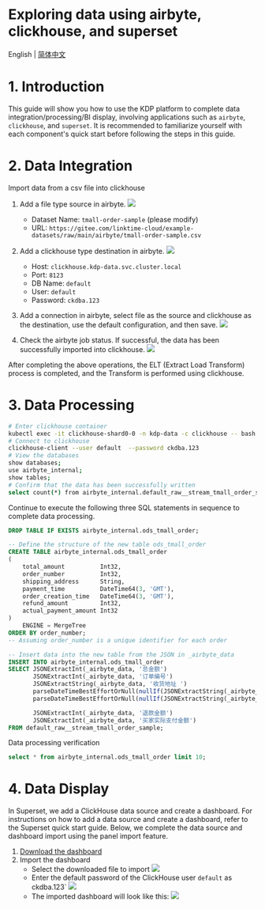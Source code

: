 # Exploring data using airbyte, clickhouse, and superset
English | [简体中文](../../zh/user-tutorials/exploring-data-using-airbyte-clickhouse-superset.md)

# 1. Introduction
This guide will show you how to use the KDP platform to complete data integration/processing/BI display, involving applications such as `airbyte`, `clickhouse`, and `superset`. It is recommended to familiarize yourself with each component's quick start before following the steps in this guide.

# 2. Data Integration
Import data from a csv file into clickhouse
1. Add a file type source in airbyte.
   ![](./images/airbyte01.png)
   - Dataset Name: `tmall-order-sample` (please modify)
   - URL: `https://gitee.com/linktime-cloud/example-datasets/raw/main/airbyte/tmall-order-sample.csv`
      
1. Add a clickhouse type destination in airbyte. 
   ![](./images/airbyte03.png)
   - Host: `clickhouse.kdp-data.svc.cluster.local`
   - Port: `8123`
   - DB Name: `default`
   - User: `default`
   - Password: `ckdba.123`

1. Add a connection in airbyte, select file as the source and clickhouse as the destination, use the default configuration, and then save.
   ![](./images/airbyte02.png)
   
1. Check the airbyte job status. If successful, the data has been successfully imported into clickhouse.
   ![](./images/airbyte04.png)
   
After completing the above operations, the ELT (Extract Load Transform) process is completed, and the Transform is performed using clickhouse.

# 3. Data Processing

```bash
# Enter clickhouse container
kubectl exec -it clickhouse-shard0-0 -n kdp-data -c clickhouse -- bash
# Connect to clickhouse
clickhouse-client --user default  --password ckdba.123
# View the databases
show databases;
use airbyte_internal;
show tables;
# Confirm that the data has been successfully written
select count(*) from airbyte_internal.default_raw__stream_tmall_order_sample;
```

Continue to execute the following three SQL statements in sequence to complete data processing.

```sql
DROP TABLE IF EXISTS airbyte_internal.ods_tmall_order;

-- Define the structure of the new table ods_tmall_order 
CREATE TABLE airbyte_internal.ods_tmall_order
(
    total_amount          Int32,
    order_number          Int32,
    shipping_address      String,
    payment_time          DateTime64(3, 'GMT'),
    order_creation_time   DateTime64(3, 'GMT'),
    refund_amount         Int32,
    actual_payment_amount Int32
)
    ENGINE = MergeTree
ORDER BY order_number;
-- Assuming order_number is a unique identifier for each order

-- Insert data into the new table from the JSON in _airbyte_data
INSERT INTO airbyte_internal.ods_tmall_order
SELECT JSONExtractInt(_airbyte_data, '总金额')                                                      AS total_amount,
       JSONExtractInt(_airbyte_data, '订单编号')                                                    AS order_number,
       JSONExtractString(_airbyte_data, '收货地址 ')                                                AS shipping_address,
       parseDateTimeBestEffortOrNull(nullIf(JSONExtractString(_airbyte_data, '订单付款时间 '), '')) AS payment_time,
       parseDateTimeBestEffortOrNull(nullIf(JSONExtractString(_airbyte_data, '订单创建时间'), ''))  AS order_creation_time,

       JSONExtractInt(_airbyte_data, '退款金额')                                                    AS refund_amount,
       JSONExtractInt(_airbyte_data, '买家实际支付金额')                                            AS actual_payment_amount
FROM default_raw__stream_tmall_order_sample;

```

Data processing verification
```sql
select * from airbyte_internal.ods_tmall_order limit 10;
```
# 4.  Data Display
In Superset, we add a ClickHouse data source and create a dashboard. For instructions on how to add a data source and create a dashboard, refer to the Superset quick start guide. Below, we complete the data source and dashboard import using the panel import feature.
1. [Download the dashboard](https://gitee.com/linktime-cloud/example-datasets/blob/main/superset/dashboard_export_20240521T102107.zip)
2. Import the dashboard
   - Select the downloaded file to import
![](./images/superset01.png)
   - Enter the default password of the ClickHouse user `default` as ckdba.123`
![](./images/superset02.png)
   - The imported dashboard will look like this:
![](./images/superset03.png)
   
